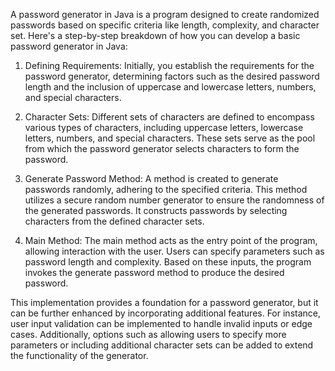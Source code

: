 A password generator in Java is a program designed to create randomized passwords based on specific criteria like length, complexity, and character set. Here's a step-by-step breakdown of how you can develop a basic password generator in Java:

1. Defining Requirements: Initially, you establish the requirements for the password generator, determining factors such as the desired password length and the inclusion of uppercase and lowercase letters, numbers, and special characters.

2. Character Sets: Different sets of characters are defined to encompass various types of characters, including uppercase letters, lowercase letters, numbers, and special characters. These sets serve as the pool from which the password generator selects characters to form the password.

3. Generate Password Method: A method is created to generate passwords randomly, adhering to the specified criteria. This method utilizes a secure random number generator to ensure the randomness of the generated passwords. It constructs passwords by selecting characters from the defined character sets.

4. Main Method: The main method acts as the entry point of the program, allowing interaction with the user. Users can specify parameters such as password length and complexity. Based on these inputs, the program invokes the generate password method to produce the desired password.

This implementation provides a foundation for a password generator, but it can be further enhanced by incorporating additional features. For instance, user input validation can be implemented to handle invalid inputs or edge cases. Additionally, options such as allowing users to specify more parameters or including additional character sets can be added to extend the functionality of the generator.
